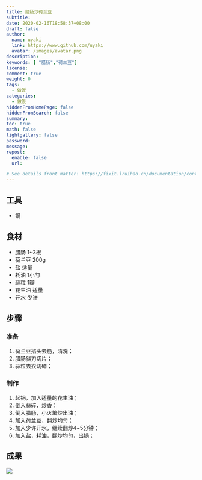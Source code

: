 ```yaml
---
title: 腊肠炒荷兰豆
subtitle: 
date: 2020-02-16T18:58:37+08:00
draft: false
author:
  name: uyaki
  link: https://www.github.com/uyaki
  avatar: /images/avatar.png
description:
keywords: [ "腊肠","荷兰豆"]
license:
comment: true
weight: 0
tags:
  - 做饭 
categories:
  - 做饭
hiddenFromHomePage: false
hiddenFromSearch: false
summary:
toc: true
math: false
lightgallery: false
password:
message:
repost:
  enable: false
  url: 

# See details front matter: https://fixit.lruihao.cn/documentation/content-management/introduction/#front-matter
---
```


<!--more-->

## 工具

- 锅

## 食材

- 腊肠 1~2根
- 荷兰豆 200g
- 盐 适量
- 耗油 1小勺
- 蒜粒 1瓣
- 花生油 适量
- 开水 少许

## 步骤

### 准备

1. 荷兰豆掐头去筋，清洗；
2. 腊肠斜刀切片；
3. 蒜粒去衣切碎；

### 制作

1. 起锅，加入适量的花生油；
2. 倒入蒜碎，炒香；
3. 倒入腊肠，小火煸炒出油；
4. 加入荷兰豆，翻炒均匀；
5. 加入少许开水，继续翻炒4~5分钟；
6. 加入盐，耗油，翻炒均匀，出锅；

## 成果

![](https://cdn.jsdelivr.net/gh/uyaki/pic-cloud/img/20200216200501.png) 

